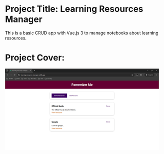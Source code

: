 # Project Title: Learning Resources Manager

This is a basic CRUD app with Vue.js 3 to manage notebooks about learning resources.

# Project Cover:

![Project Cover](src/images/learning-resources-manager.png)
